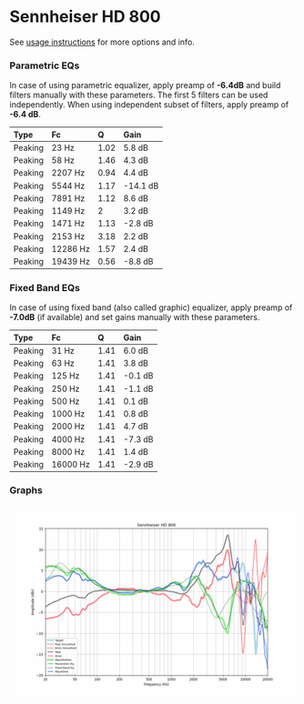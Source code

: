 # Sennheiser HD 800
See [usage instructions](https://github.com/jaakkopasanen/AutoEq#usage) for more options and info.

### Parametric EQs
In case of using parametric equalizer, apply preamp of **-6.4dB** and build filters manually
with these parameters. The first 5 filters can be used independently.
When using independent subset of filters, apply preamp of **-6.4 dB**.

| Type    | Fc       |    Q | Gain     |
|:--------|:---------|:-----|:---------|
| Peaking | 23 Hz    | 1.02 | 5.8 dB   |
| Peaking | 58 Hz    | 1.46 | 4.3 dB   |
| Peaking | 2207 Hz  | 0.94 | 4.4 dB   |
| Peaking | 5544 Hz  | 1.17 | -14.1 dB |
| Peaking | 7891 Hz  | 1.12 | 8.6 dB   |
| Peaking | 1149 Hz  | 2    | 3.2 dB   |
| Peaking | 1471 Hz  | 1.13 | -2.8 dB  |
| Peaking | 2153 Hz  | 3.18 | 2.2 dB   |
| Peaking | 12286 Hz | 1.57 | 2.4 dB   |
| Peaking | 19439 Hz | 0.56 | -8.8 dB  |

### Fixed Band EQs
In case of using fixed band (also called graphic) equalizer, apply preamp of **-7.0dB**
(if available) and set gains manually with these parameters.

| Type    | Fc       |    Q | Gain    |
|:--------|:---------|:-----|:--------|
| Peaking | 31 Hz    | 1.41 | 6.0 dB  |
| Peaking | 63 Hz    | 1.41 | 3.8 dB  |
| Peaking | 125 Hz   | 1.41 | -0.1 dB |
| Peaking | 250 Hz   | 1.41 | -1.1 dB |
| Peaking | 500 Hz   | 1.41 | 0.1 dB  |
| Peaking | 1000 Hz  | 1.41 | 0.8 dB  |
| Peaking | 2000 Hz  | 1.41 | 4.7 dB  |
| Peaking | 4000 Hz  | 1.41 | -7.3 dB |
| Peaking | 8000 Hz  | 1.41 | 1.4 dB  |
| Peaking | 16000 Hz | 1.41 | -2.9 dB |

### Graphs
![](./Sennheiser%20HD%20800.png)